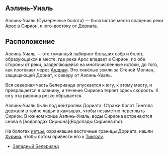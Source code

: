 ## Аэлинь-Уиаль

Аэлинь-Уиаль (Сумеречные болота) — болотистое место впадения реки
[Арос](Арос.md) в [Сирион](Сирион.md), к юго-востоку от [Дориата](Дориат.md).

## Расположение

Аэлинь-Уиаль — это туманный лабиринт больших озёр и болот, образующихся в
месте, где река Арос впадает в Сирион, по обе стороны от реки, разделяющейся
на многочисленные истоки, до того, как протекает через [Андрам](Андрам.md). Это
тяжёлые земли за Стеной Мелиан, защищающей Дориат, к северу от Аэлинь-Уиаль.

Вся северная часть Белерианда опускается к югу, к этому месту, и превращается в
равнину, и течение Сириона теряет здесь скорость. К югу эта равнина резко
обрывается.

Аэлинь-Уиаль были под контролем Дориата. Стражи болот Тингола держали в тайне
ладьи в камышах, чтобы незаметно переплыть Сирион. В южном конце Аэлинь-Уиаль,
воды Сириона встречаются снова в [водопадах Сириона](Водопады Сириона.md).

На болотах [иатцы](Народы/иатцы.md), охранявшие восточные границы Дориата,
нашли [Хурина](Личности/Хурин.md), чтобы потом привести его к
[Тинголу](Личности/Тингол.md).


*   [Западный Белерианд](Западный%20Белерианд.md)
